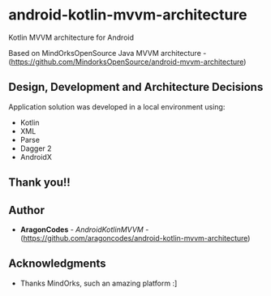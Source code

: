 # android-kotlin-mvvm-architecture

Kotlin MVVM architecture for Android

Based on MindOrksOpenSource Java MVVM architecture - (https://github.com/MindorksOpenSource/android-mvvm-architecture)

## Design, Development and Architecture Decisions

Application solution was developed in a local environment using:

- Kotlin
- XML
- Parse
- Dagger 2
- AndroidX

## Thank you!!

## Author

- **AragonCodes** - _AndroidKotlinMVVM_ - (https://github.com/aragoncodes/android-kotlin-mvvm-architecture)

## Acknowledgments

- Thanks MindOrks, such an amazing platform :]

